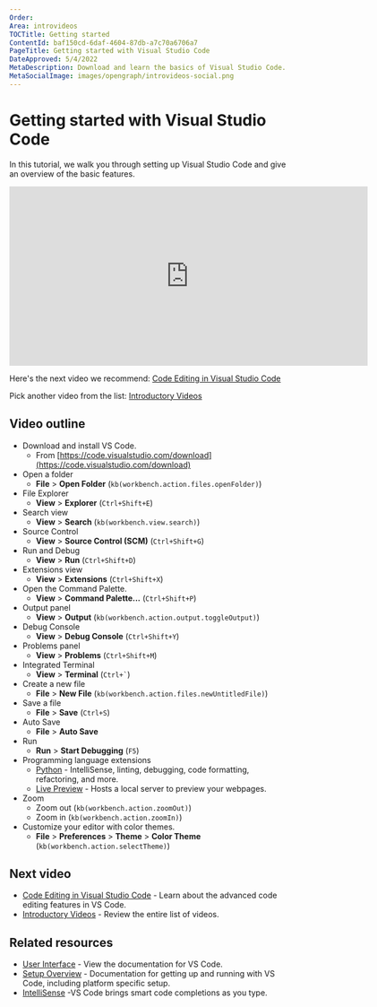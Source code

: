 ```yaml
---
Order:
Area: introvideos
TOCTitle: Getting started
ContentId: baf150cd-6daf-4604-87db-a7c70a6706a7
PageTitle: Getting started with Visual Studio Code
DateApproved: 5/4/2022
MetaDescription: Download and learn the basics of Visual Studio Code.
MetaSocialImage: images/opengraph/introvideos-social.png
---
```


# Getting started with Visual Studio Code

In this tutorial, we walk you through setting up Visual Studio Code and give an overview of the basic features.

<iframe src="https://www.youtube-nocookie.com/embed/B-s71n0dHUk?autoplay=true" width="640" height="320" allowFullScreen="true" frameBorder="0" title="Getting Started with Visual Studio Code"></iframe>

Here's the next video we recommend: [Code Editing in Visual Studio Code](/docs/introvideos/codeediting.md)

Pick another video from the list: [Introductory Videos](/docs/getstarted/introvideos.md)

## Video outline

- Download and install VS Code.
  - From [https://code.visualstudio.com/download](https://code.visualstudio.com/download)
- Open a folder
  - **File** > **Open Folder** (`kb(workbench.action.files.openFolder)`)
- File Explorer
  - **View** > **Explorer** (`Ctrl+Shift+E`)
- Search view
  - **View** > **Search** (`kb(workbench.view.search)`)
- Source Control
  - **View** > **Source Control (SCM)** (`Ctrl+Shift+G`)
- Run and Debug
  - **View** > **Run** (`Ctrl+Shift+D`)
- Extensions view
  - **View** > **Extensions** (`Ctrl+Shift+X`)
- Open the Command Palette.
  - **View** > **Command Palette...** (`Ctrl+Shift+P`)
- Output panel
  - **View** > **Output** (`kb(workbench.action.output.toggleOutput)`)
- Debug Console
  - **View** > **Debug Console** (`Ctrl+Shift+Y`)
- Problems panel
  - **View** > **Problems** (`Ctrl+Shift+M`)
- Integrated Terminal
  - **View** > **Terminal** (`` Ctrl+` ``)
- Create a new file
  - **File** > **New File** (`kb(workbench.action.files.newUntitledFile)`)
- Save a file
  - **File** > **Save** (`Ctrl+S`)
- Auto Save
  - **File** > **Auto Save**
- Run
  - **Run** > **Start Debugging** (`F5`)
- Programming language extensions
  - [Python](https://marketplace.visualstudio.com/items?itemName=ms-python.python) - IntelliSense, linting, debugging, code formatting, refactoring, and more.
  - [Live Preview](https://marketplace.visualstudio.com/items?itemName=ms-vscode.live-server) - Hosts a local server to preview your webpages.
- Zoom
  - Zoom out (`kb(workbench.action.zoomOut)`)
  - Zoom in (`kb(workbench.action.zoomIn)`)
- Customize your editor with color themes.
  - **File** > **Preferences** > **Theme** > **Color Theme** (`kb(workbench.action.selectTheme)`)

## Next video

- [Code Editing in Visual Studio Code](/docs/introvideos/codeediting.md) - Learn about the advanced code editing features in VS Code.
- [Introductory Videos](/docs/getstarted/introvideos.md) - Review the entire list of videos.

## Related resources

- [User Interface](/docs/getstarted/userinterface.md) - View the documentation for VS Code.
- [Setup Overview](/docs/setup/setup-overview.md) - Documentation for getting up and running with VS Code, including platform specific setup.
- [IntelliSense](/docs/editor/intellisense.md) -VS Code brings smart code completions as you type.
